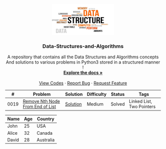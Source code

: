 ﻿
<a name="readme-top"></a>

<!-- PROJECT LOGO -->
<br />
<div align="center">
  <a href="https://github.com/ankitguptamdp/Data-Structures-and-Algorithms/">
    <img src="Resources/Images/Data-Structures-and-Algorithms.jpg" alt="Logo" width="200" height="100">
  </a>

  <h3 align="center">Data-Structures-and-Algorithms</h3>

  <p align="center">
    A repository that contains all the Data Structures and Algorithms concepts 
    <br />
    And solutions to various problems in Python3 stored in a structured manner !
    <br />
    <a href="https://github.com/ankitguptamdp/Data-Structures-and-Algorithms/tree/main/Documents/"><strong>Explore the docs »</strong></a>
    <br />
    <br />
    <a href="https://github.com/ankitguptamdp/Data-Structures-and-Algorithms/tree/main/Codes/">View Codes</a>
    ·
    <a href="mailto:ankitguptamdp@gmail.com">Report Bug</a>
    ·
    <a href="mailto:ankitguptamdp@gmail.com">Request Feature</a>
  </p>
</div>

| # | Problem | Solution | Difficulty | Status | Tags |
| --- | --- | --- | --- | --- | --- |
| 0019 | [Remove Nth Node From End of List](https://leetcode.com/problems/remove-nth-node-from-end-of-list/) |  [Solution](https://github.com/ankitguptamdp/Data-Structures-and-Algorithms/blob/main/Codes/Binary%20Search%20Tree/Validate%20Binary%20Search%20Tree.py) | Medium | Solved | Linked List, Two Pointers |


<!DOCTYPE html>
<html>
<head>
  <title>Sorted Table</title>
  <script src="https://code.jquery.com/jquery-3.6.0.min.js"></script>
  <script>
    $(document).ready(function() {
      function sortTable(column) {
        var $table = $('#table');
        var $rows = $table.find('tbody > tr');

        $rows.sort(function(a, b) {
          var aValue = $(a).find('td').eq(column).text();
          var bValue = $(b).find('td').eq(column).text();
          return aValue.localeCompare(bValue);
        });

        $table.find('tbody').empty().append($rows);
      }

      $('th').click(function() {
        var index = $(this).index();
        sortTable(index);
      });
    });
  </script>
  <style>
    table {
      border-collapse: collapse;
    }

    th,
    td {
      border: 1px solid black;
      padding: 8px;
      cursor: pointer;
    }
  </style>
</head>
<body>
  <table id="table">
    <!-- Replace this section with your generated table -->
    <thead>
      <tr>
        <th>Name</th>
        <th>Age</th>
        <th>Country</th>
      </tr>
    </thead>
    <tbody>
      <tr>
        <td>John</td>
        <td>25</td>
        <td>USA</td>
      </tr>
      <tr>
        <td>Alice</td>
        <td>32</td>
        <td>Canada</td>
      </tr>
      <tr>
        <td>David</td>
        <td>28</td>
        <td>Australia</td>
      </tr>
    </tbody>
    <!-- End of generated table -->
  </table>
</body>
</html>


